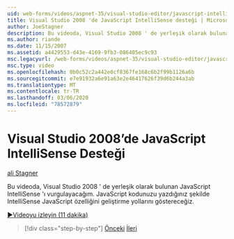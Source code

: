 ```yaml
---
uid: web-forms/videos/aspnet-35/visual-studio-editor/javascript-intellisense-support-in-visual-studio-2008
title: Visual Studio 2008 'de JavaScript IntelliSense desteği | Microsoft Docs
author: JoeStagner
description: Bu videoda, Visual Studio 2008 ' de yerleşik olarak bulunan JavaScript IntelliSense 'ı vurgulayacağım. IntelliSense JavaScript featu 'ı geliştirme yollarını göstereceğiz...
ms.author: riande
ms.date: 11/15/2007
ms.assetid: a4429553-d43e-4169-9fb3-086405ec9c93
msc.legacyurl: /web-forms/videos/aspnet-35/visual-studio-editor/javascript-intellisense-support-in-visual-studio-2008
msc.type: video
ms.openlocfilehash: 0b0c52c2a442e0cf8367fe168c6b2f99b1126a6b
ms.sourcegitcommit: e7e91932a6e91a63e2e46417626f39d6b244a3ab
ms.translationtype: MT
ms.contentlocale: tr-TR
ms.lasthandoff: 03/06/2020
ms.locfileid: "78572879"
---
```

# <a name="javascript-intellisense-support-in-visual-studio-2008"></a>Visual Studio 2008’de JavaScript IntelliSense Desteği

[ali Stagner](https://github.com/JoeStagner)

Bu videoda, Visual Studio 2008 ' de yerleşik olarak bulunan JavaScript IntelliSense 'ı vurgulayacağım. JavaScript kodunuzu yazdığınız şekilde IntelliSense JavaScript özelliğini geliştirme yollarını göstereceğiz.

[&#9654;Videoyu izleyin (11 dakika)](https://channel9.msdn.com/Blogs/ASP-NET-Site-Videos/javascript-intellisense-support-in-visual-studio-2008)

> [!div class="step-by-step"]
> [Önceki](new-designer-support-in-visual-studio-2008.md)
> [İleri](javascript-debugging-in-visual-studio-2008.md)
